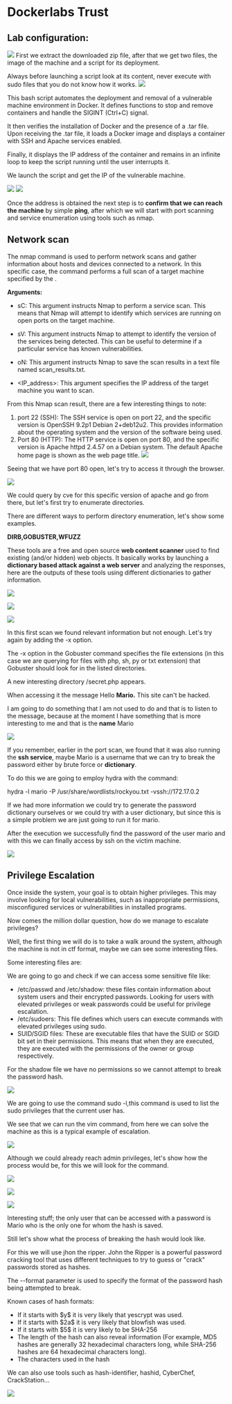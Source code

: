 ﻿# Dockerlabs Trust


## Lab configuration:

![](images/image-000.png)
First we extract the downloaded zip file, after that we get two files, the image of the machine and a script for its deployment.

Always before launching a script look at its content, never execute with sudo files that you do not know how it works.
![](images/image-001.png)

This bash script automates the deployment and removal of a vulnerable machine environment in Docker. It defines functions to stop and remove containers and handle the SIGINT (Ctrl+C) signal.

It then verifies the installation of Docker and the presence of a .tar file. Upon receiving the .tar file, it loads a Docker image and displays a container with SSH and Apache services enabled.

Finally, it displays the IP address of the container and remains in an infinite loop to keep the script running until the user interrupts it.

We launch the script and get the IP of the vulnerable machine.

![](images/image-002.png)
![](images/image-003.png) 

Once the address is obtained the next step is to **confirm that we can reach the machine** by simple **ping**, after which we will start with port scanning and service enumeration using tools such as nmap.

## Network scan
The nmap command is used to perform network scans and gather information about hosts and devices connected to a network. In this specific case, the command performs a full scan of a target machine specified by the <IP address>.

**Arguments:**

- sC: This argument instructs Nmap to perform a service scan. This means that Nmap will attempt to identify which services are running on open ports on the target machine.

- sV: This argument instructs Nmap to attempt to identify the version of the services being detected. This can be useful to determine if a particular service has known vulnerabilities.

- oN: This argument instructs Nmap to save the scan results in a text file named scan_results.txt.
 
- <IP_address>: This argument specifies the IP address of the target machine you want to scan.

From this Nmap scan result, there are a few interesting things to note:

1. port 22 (SSH): The SSH service is open on port 22, and the specific version is OpenSSH 9.2p1 Debian 2+deb12u2. This provides information about the operating system and the version of the software being used.
2. Port 80 (HTTP): The HTTP service is open on port 80, and the specific version is Apache httpd 2.4.57 on a Debian system. The default Apache home page is shown as the web page title.
![](images/image-004.png)


Seeing that we have port 80 open, let's try to access it through the browser.

![](images/image-005.png)


We could query by cve for this specific version of apache and go from there, but let's first try to enumerate directories.

There are different ways to perform directory enumeration, let's show some examples.

**DIRB,GOBUSTER,WFUZZ**

These tools are a free and open source **web content scanner** used to find existing (and/or hidden) web objects. It basically works by launching a **dictionary based attack against a web server** and analyzing the responses, here are the outputs of these tools using different dictionaries to gather information.

![](images/image-006.png)

![](images/image-007.png)

![](images/image-008.png)

In this first scan we found relevant information but not enough. Let's try again by adding the -x option.

The -x option in the Gobuster command specifies the file extensions (in this case we are querying for files with php, sh, py or txt extension) that Gobuster should look for in the listed directories.

A new interesting directory /secret.php appears.

When accessing it the message Hello **Mario.** This site can't be hacked.

I am going to do something that I am not used to do and that is to listen to the message, because at the moment I have something that is more interesting to me and that is the **name** Mario

![](images/image-009.png)

If you remember, earlier in the port scan, we found that it was also running the **ssh service**, maybe Mario is a username that we can try to break the password either by brute force or **dictionary**.

To do this we are going to employ hydra with the command:

hydra -l mario -P /usr/share/wordlists/rockyou.txt -vssh://172.17.0.2

If we had more information we could try to generate the password dictionary ourselves or we could try with a user dictionary, but since this is a simple problem we are just going to run it for mario.

After the execution we successfully find the password of the user mario and with this we can finally access by ssh on the victim machine.

![](images/image-010.png)

## Privilege Escalation
Once inside the system, your goal is to obtain higher privileges. This may involve looking for local vulnerabilities, such as inappropriate permissions, misconfigured services or vulnerabilities in installed programs.

Now comes the million dollar question, how do we manage to escalate privileges?

Well, the first thing we will do is to take a walk around the system, although the machine is not in ctf format, maybe we can see some interesting files.

Some interesting files are:

We are going to go and check if we can access some sensitive file like:

- /etc/passwd and /etc/shadow: these files contain information about system users and their encrypted passwords. Looking for users with elevated privileges or weak passwords could be useful for privilege escalation.
- /etc/sudoers: This file defines which users can execute commands with elevated privileges using sudo.
- SUID/SGID files: These are executable files that have the SUID or SGID bit set in their permissions. This means that when they are executed, they are executed with the permissions of the owner or group respectively.

For the shadow file we have no permissions so we cannot attempt to break the password hash.

![](images/image-011.png)

We are going to use the command sudo -l,this command is used to list the sudo privileges that the current user has.

We see that we can run the vim command, from here we can solve the machine as this is a typical example of escalation.

![](images/image-012.png)

Although we could already reach admin privileges, let's show how the process would be, for this we will look for the command.

![](images/image-013.png)

![](images/image-014.png)

![](images/image-015.png)

Interesting stuff; the only user that can be accessed with a password is Mario who is the only one for whom the hash is saved.

Still let's show what the process of breaking the hash would look like.

For this we will use jhon the ripper. John the Ripper is a powerful password cracking tool that uses different techniques to try to guess or "crack" passwords stored as hashes.

The --format parameter is used to specify the format of the password hash being attempted to break.

Known cases of hash formats:

- If it starts with \$y$ it is very likely that yescrypt was used.
- If it starts with \$2a$ it is very likely that blowfish was used.
- If it starts with \$5$ it is very likely to be SHA-256
- The length of the hash can also reveal information (For example, MD5 hashes are generally 32 hexadecimal characters long, while SHA-256 hashes are 64 hexadecimal characters long).
- The characters used in the hash

We can also use tools such as hash-identifier, hashid, CyberChef, CrackStation...

![](images/image-016.png)
